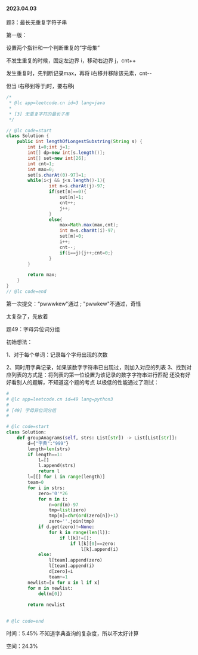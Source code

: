 ####  2023.04.03

题3：最长无重复字符子串

第一版：

设置两个指针和一个判断重复的“字母集”

不发生重复的时候，固定左边界 i，移动右边界 j，cnt++

发生重复时，先判断记录max，再将 i右移并移除该元素，cnt--

但当 i右移到等于j时，要右移j

```java
/*
 * @lc app=leetcode.cn id=3 lang=java
 *
 * [3] 无重复字符的最长子串
 */

// @lc code=start
class Solution {
    public int lengthOfLongestSubstring(String s) { 
        int i=0;int j=1;
        int[] dp=new int[s.length()];
        int[] set=new int[26];
        int cnt=1;
        int max=0;
        set[s.charAt(0)-97]=1;
        while(i<j && j<s.length()-1){
                int n=s.charAt(j)-97;
                if(set[n]==0){
                    set[n]=1;
                    cnt++;
                    j++;
                }
                else{
                    max=Math.max(max,cnt);
                    int m=s.charAt(i)-97;
                    set[m]=0;
                    i++;
                    cnt--;
                    if(i==j){j++;cnt=0;}
                }
        }

        return max;
    }
}
// @lc code=end

```

第一次提交：“pwwwkew"通过 ;  "pwwkew"不通过，奇怪

太复杂了，先放着



题49：字母异位词分组

初始想法：

1、对于每个单词：记录每个字母出现的次数

2、同时用字典记录，如果该数字字符串已出现过，则加入对应的列表
3、找到对应列表的方式是：将列表的第一位设置为该记录的数字字符串进行匹配
还没有好好看别人的题解，不知道这个题的考点
以极低的性能通过了测试：

```python
#
# @lc app=leetcode.cn id=49 lang=python3
#
# [49] 字母异位词分组
#

# @lc code=start
class Solution:
    def groupAnagrams(self, strs: List[str]) -> List[List[str]]:
        d={"字典":"999"}
        length=len(strs)
        if length==1:
            l=[]
            l.append(strs)
            return l
        l=[[] for i in range(length)]
        team=0
        for i in strs:
            zero='0'*26
            for m in i:
                n=ord(m)-97
                tmp=list(zero)
                tmp[n]=chr(ord(zero[n])+1)
                zero=''.join(tmp)
            if d.get(zero)!=None:
                for k in range(len(l)):
                    if l[k]!=[]:
                        if l[k][0]==zero:
                            l[k].append(i)
            else:
                l[team].append(zero)
                l[team].append(i)
                d[zero]=i
                team+=1
        newlist=[x for x in l if x]
        for m in newlist:
            del(m[0])
        
        return newlist
       

# @lc code=end


```
时间：5.45%
不知道字典查询的复杂度，所以不太好计算

空间：24.3%